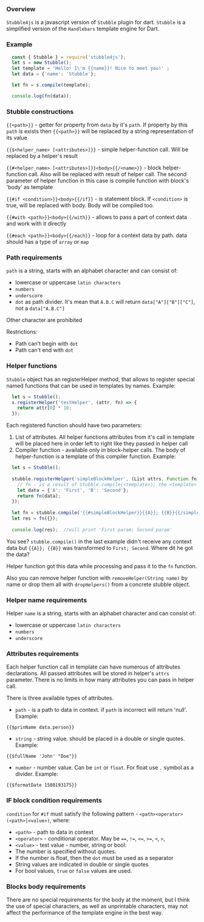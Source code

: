 ### Overview

`Stubble4js` is a javascript version of `Stubble` plugin for dart. 
`Stubble` is a simplified version of the `Handlebars` template engine for Dart.

### Example

```javascript
  const { Stubble } = require('stubble4js');
  let s = new Stubble();
  let template = 'Hello! I\'m {{name}}! Nice to meet you!' ;
  let data = {'name': 'Stubble'};

  let fn = s.compile(template);

  console.log(fn(data)); 
```

### Stubble constructions

`{{<path>}}` - getter for property from `data` by it's `path`. If property by this `path` is exists then `{{<path>}}` will be replaced by a string representation of its value 

`{{$<helper_name> [<attributes>]}}` - simple helper-function call. Will be replaced by a helper's result

`{{#<helper_name> [<attributes>]}}<body>{{/<name>}}` - block helper-function call. Also will be replaced with result of helper call. The second parameter of helper function in this case is compile function with block's  'body' as template

`{{#if <condition>}}<body>{{/if}}` - is statement block. If `<condition>` is true, will be replaced with body. Body will be compiled too.

`{{#with <path>}}<body>{{/with}}` - allows to pass a part of context data and work with it directly

`{{#each <path>}}<body>{{/each}}` - loop for a context data by path. data should has a type of `array` or `map`

### Path requirements

`path` is a string, starts with an alphabet character and can consist of:
- lowercase or uppercase `latin characters`
- `numbers`
- `underscore`
- `dot` as path divider. It's mean that `A.B.C` will return `data["A"]["B"]["C"]`, not a `data["A.B.C"]`

Other character are prohibited

Restrictions:
- Path can't begin with `dot`
- Path can't end with `dot`


### Helper functions

`Stubble` object has an registerHelper method, that allows to register special named functions that can be used in templates by names. Example:

```javascript
  let s = Stubble();
  s.registerHelper('testHelper', (attr, fn) => {
    return attr[0] * 10;
  });
```

Each registered function should have two parameters:
1. List of attributes. All helper functions attributes from it's call in template will be placed here in order left to right like they passed in helper call
2. Compiler function - available only in block-helper calls. The body of helper-function is a template of this compiler function. Example:

```javascript
  let s = Stubble();
  
  stubble.registerHelper('simpleBlockHelper', (List attrs, Function fn) => { 
    // fn - is a result of Stubble.compile(<template>); the <template> in this example is "{{A}}; {{B}}"
    let data = {'A': 'First', 'B': 'Second'};
    return fn(data);
  });
  
  let fn = stubble.compile('{{#simpleBlockHelper}}{{A}}; {{B}}{{/simpleBlockHelper}}');
  let res = fn({});
  
  console.log(res);  //will print 'First param; Second param'
```

You see? `stubble.compile()` in the last example didn't receive any context data but `{{A}}; {{B}}` was transformed to `First; Second`. Where dit he got the data? 

Helper function got this data while processing and pass it to the `fn` function.  

Also you can remove helper function with `removeHelper(String name)` by name or drop them all with `dropHelpers()` from a concrete stubble object.

### Helper name requirements

Helper `name` is a string, starts with an alphabet character and can consist of:
- lowercase or uppercase `latin characters`
- `numbers`
- `underscore`

### Attributes requirements

Each helper function call in template can have numerous of attributes declarations. 
All passed attributes will be stored in helper's `attrs` parameter. 
There is no limits in how many attributes you can pass in helper call.

There is three available types of attributes.
- `path` - is a path to data in context. if `path` is incorrect will return 'null'. Example:
```
{{$prinName data.person}}
```

- `string` - string value. should be placed in a double or single quotes. Example:
```
{{$fullName 'John' "Doe"}}
```

- `number` - number value. Can be `int` or `float`. For float use `.` symbol as a divider. Example:
```
{{$formatDate 1580193175}}
```

### IF block condition requirements

`condition` for `#if` must satisfy the following pattern - `<path><operator>(<path>|<value>)`, where:
- `<path>` - path to data in context
- `<operator>` - conditional operator. May be `==`, `!=`, `<=`, `>=`, `<`, `>`, 
- `<value>` - test value - number, string or bool: 
 - The number is specified without quotes.
 - If the number is float, then the `dot` must be used as a separator
 - String values are indicated in double or single quotes
 - For bool values, `true` or `false` values are used.

### Blocks body requirements

There are no special requirements for the body at the moment, but I think the use of special characters, as well as unprintable characters, may not affect the performance of the template engine in the best way.


